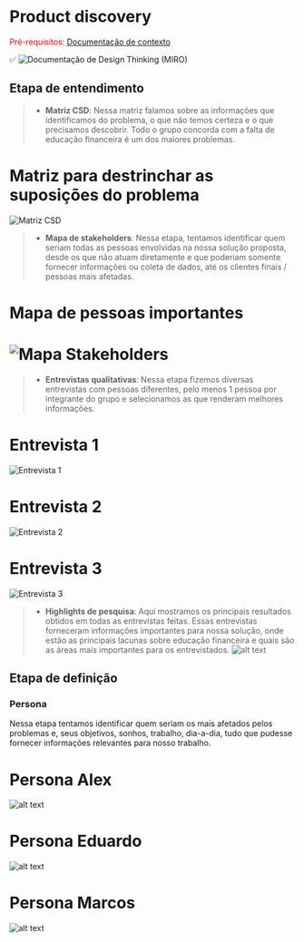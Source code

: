 # Product discovery

<span style="color:red">Pré-requisitos: <a href="01-Contexto.md"> Documentação de contexto</a></span>

✅ ![Documentação de Design Thinking (MIRO)](imagens-doc02/image.png)

## Etapa de entendimento

> * **Matriz CSD**:
Nessa matriz falamos sobre as informações que identificamos do problema, o que não temos certeza e o que precisamos descobrir.
Todo o grupo concorda com a falta de educação financeira é um dos maiores problemas.

# Matriz para destrinchar as suposições do problema
![Matriz CSD](imagens-doc02/image-5.png)



> * **Mapa de stakeholders**:
Nessa etapa, tentamos identificar quem seriam todas as pessoas envolvidas na nossa solução proposta, desde os que não atuam diretamente e que poderiam somente fornecer informações ou coleta de dados, até os clientes finais / pessoas mais afetadas.

# Mapa de pessoas importantes
# ![Mapa Stakeholders](imagens-doc02/image-8.png)



> * **Entrevistas qualitativas**:
Nessa etapa fizemos diversas entrevistas com pessoas diferentes, pelo menos 1 pessoa por integrante do grupo e selecionamos as que renderam melhores informações.

# Entrevista 1
![Entrevista 1](imagens-doc02/image-9.png)

# Entrevista 2
![Entrevista 2](imagens-doc02/image-7.png)

# Entrevista 3
![Entrevista 3](imagens-doc02/image-10.png)



> * **Highlights de pesquisa**: 
Aqui mostramos os principais resultados obtidos em todas as entrevistas feitas.
Essas entrevistas forneceram informações importantes para nossa solução, onde estão as principais lacunas sobre educação financeira e quais são as áreas mais importantes para os entrevistados.
![alt text](imagens-doc02/image-1.png)

## Etapa de definição

### Persona
Nessa etapa tentamos identificar quem seriam os mais afetados pelos problemas e, seus objetivos, sonhos, trabalho, dia-a-dia, tudo que pudesse fornecer informações relevantes para nosso trabalho.
# Persona Alex
![alt text](imagens-doc02/image-2.png)

# Persona Eduardo
![alt text](imagens-doc02/image-12.png)

# Persona Marcos
![alt text](imagens-doc02/image-11.png)